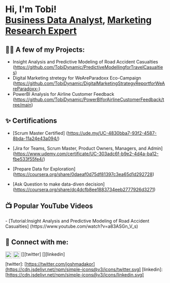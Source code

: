<h1>Hi, I'm Tobi! <br/><a href="https://github.com/TobiDynamic">Business Data Analyst</a>, <a href="[https://www.linkedin.com/in/adekanmi-oluwatobiloba/]">Marketing Research Expert</a>

<h2>👨‍💻 A few of my Projects:</h2>

  - Insight Analysis and Predictive Modeling of Road Accident Casualties (https://github.com/TobiDynamic/PredictiveModellingforTravelCasualties)
  -  Digital Marketing stretegy for WeAreParadoxx Eco-Campaign (https://github.com/TobiDynamic/DigitalMarketingStrategyReportforWeAreParadoxx-)
  -  PowerBI Analysis for Airline Customer Feedback (https://github.com/TobiDynamic/PowerBIforAirlineCustomerFeedback/tree/main)
    
<h2>✨ Certifications</h2>

- [Scrum Master Certified] (https://ude.my/UC-4830bba7-93f2-4587-8bda-11a24e43a094/)
- [Jira for Teams, Scrum Master, Product Owners, Managers, and Admin]  (https://www.udemy.com/certificate/UC-303adc6f-b9e2-4d4a-ba12-fbe533f55fe4/)
  
- [Prepare Data for Exploration] (https://coursera.org/share/0daeaf0d75df81397c3ea65d1d292728)
- [Ask Question to make data-diven decision] (https://coursera.org/share/dc4dcfb8ee1883734eeb2777926d3271) 

<h2>📺 Popular YouTube Videos</h2>
- [Tutorial:Insight Analysis and Predictive Modeling of Road Accident Casualties] (https://www.youtube.com/watch?v=a83ASGn_V_s)

<h2> 🤳 Connect with me:</h2>

[<img align="left" alt="JoshMadakor | Twitter" width="22px" src="https://cdn.jsdelivr.net/npm/simple-icons@v3/icons/twitter.svg" />][twitter]
[<img align="left" alt="JoshMadakor | LinkedIn" width="22px" src="https://cdn.jsdelivr.net/npm/simple-icons@v3/icons/linkedin.svg" />][linkedin]

[twitter]: [https://twitter.com/joshmadakor](https://cdn.jsdelivr.net/npm/simple-icons@v3/icons/twitter.svg]
[linkedin]: [https://cdn.jsdelivr.net/npm/simple-icons@v3/icons/linkedin.svg]

<!--
**TobiDynamic/TobiDynamic** is a ✨ _special_ ✨ repository because its `README.md` (this file) appears on your GitHub profile.

Here are some ideas to get you started:

- 🔭 I’m currently working on ...
- 🌱 I’m currently learning ...
- 👯 I’m looking to collaborate on ...
- 🤔 I’m looking for help with ...
- 💬 Ask me about ...
- 📫 How to reach me: ...
- 😄 Pronouns: ...
- ⚡ Fun fact: ...
-->
